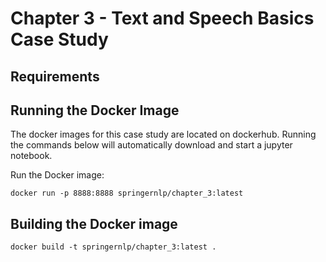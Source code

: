 # Chapter 3 - Text and Speech Basics Case Study

## Requirements

## Running the Docker Image
The docker images for this case study are located on dockerhub. Running the commands below will automatically download and start a jupyter notebook.

Run the Docker image:
```
docker run -p 8888:8888 springernlp/chapter_3:latest
```

## Building the Docker image
```
docker build -t springernlp/chapter_3:latest .
```
